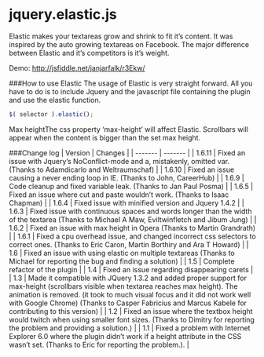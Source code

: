 jquery.elastic.js
=======

Elastic makes your textareas grow and shrink to fit it’s content. It was inspired by the auto growing textareas on Facebook. The major difference between Elastic and it’s competitors is it’s weight.

Demo: http://jsfiddle.net/janjarfalk/r3Ekw/

###How to use Elastic
The usage of Elastic is very straight forward. All you have to do is to include Jquery and the javascript file containing the plugin and use the elastic function.

```js
$( selector ).elastic();
```

Max heightThe css property ‘max-height’ will affect Elastic. Scrollbars will appear when the content is bigger than the set max height.

###Change log
| Version | Changes |
| ------- | ------- |
| 1.6.11 |	Fixed an issue with Jquery’s NoConflict-mode and a, mistakenly, omitted var. (Thanks to Adamdicarlo and Weltraumschaf) |
| 1.6.10 |	Fixed an issue causing a never ending loop in IE. (Thanks to John, CareerHub) |
| 1.6.9 |	Code cleanup and fixed variable leak. (Thanks to Jan Paul Posma) |
| 1.6.5 |	Fixed an issue where cut and paste wouldn’t work. (Thanks to Isaac Chapman) |
| 1.6.4 |	Fixed issue with minified version and Jquery 1.4.2 |
| 1.6.3 |	Fixed issue with continuous spaces and words longer than the width of the textarea (Thanks to Michael A Maw, Eviltwinfletch and Jibum Jung) |
| 1.6.2 |	Fixed an issue with max height in Opera (Thanks to Martin Grandrath) |
| 1.6.1 |	Fixed a cpu overhead issue, and changed incorrect css selectors to correct ones. (Thanks to Eric Caron, Martin Borthiry and Ara T Howard) |
| 1.6 |	Fixed an issue with using elastic on multiple textareas (Thanks to Michael for reporting the bug and finding a solution) |
| 1.5 |	Complete refactor of the plugin |
| 1.4 |	Fixed an issue regarding disappearing carets |
| 1.3 |	Made it compatible with JQuery 1.3.2 and added proper support for max-height (scrollbars visible when textarea reaches max height). The animation is removed. (it took to much visual focus and it did not work well with Google Chrome) (Thanks to Casper Fabricius and Marcus Kabele for contributing to this version) |
| 1.2 |	Fixed an issue where the textbox height would twitch when using smaller font sizes. (Thanks to Dimitry for reporting the problem and providing a solution.) |
| 1.1 |	Fixed a problem with Internet Explorer 6.0 where the plugin didn’t work if a height attribute in the CSS wasn’t set. (Thanks to Eric for reporting the problem.). |
